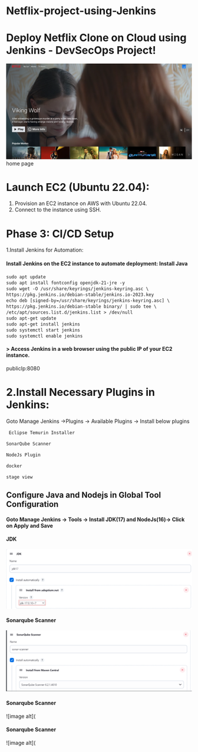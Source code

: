 # Netflix-project-using-Jenkins
# Deploy Netflix Clone on Cloud using Jenkins - DevSecOps Project!
![image alt](https://github.com/Prathameshkokane4565/Netflix-project-using-Jenkins/blob/4b066150b68d08191dafbfde857e283fd80c661c/home-page.png)
                                   home page

# Launch EC2 (Ubuntu 22.04):  
  1. Provision an EC2 instance on AWS with Ubuntu 22.04.
  2. Connect to the instance using SSH.

# Phase 3: CI/CD Setup
 1.Install Jenkins for Automation:
  #### Install Jenkins on the EC2 instance to automate deployment: Install Java
 ```http
sudo apt update
sudo apt install fontconfig openjdk-21-jre -y
sudo wget -O /usr/share/keyrings/jenkins-keyring.asc \
https://pkg.jenkins.io/debian-stable/jenkins.io-2023.key
echo deb [signed-by=/usr/share/keyrings/jenkins-keyring.asc] \
https://pkg.jenkins.io/debian-stable binary/ | sudo tee \
/etc/apt/sources.list.d/jenkins.list > /dev/null
sudo apt-get update
sudo apt-get install jenkins
sudo systemctl start jenkins
sudo systemctl enable jenkins
```

#### > Access Jenkins in a web browser using the public IP of your EC2 instance.

publicIp:8080

# 2.Install Necessary Plugins in Jenkins:

Goto Manage Jenkins →Plugins → Available Plugins → Install below plugins

```http
 Eclipse Temurin Installer
```
```http
SonarQube Scanner  
```
```http
NodeJs Plugin
```
```http
docker
```
```http
stage view
```
## Configure Java and Nodejs in Global Tool Configuration
#### Goto Manage Jenkins → Tools → Install JDK(17) and NodeJs(16)→ Click on Apply and Save

#### JDK
![image alt](https://github.com/Prathameshkokane4565/Netflix-project-using-Jenkins/blob/b0876bfb3080ea65e256be008b1f0be92e121776/Screenshot%202025-10-01%20210426.png)

#### Sonarqube Scanner
![image alt](https://github.com/Prathameshkokane4565/Netflix-project-using-Jenkins/blob/265cb9f15bd0dd406068b83e67f608adecd6ee52/sonar.png)

#### Sonarqube Scanner
![image alt](

#### Sonarqube Scanner
![image alt](
